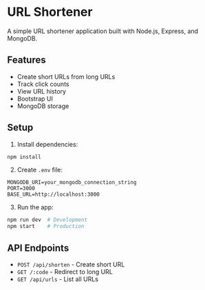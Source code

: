 # URL Shortener

A simple URL shortener application built with Node.js, Express, and MongoDB.

## Features

- Create short URLs from long URLs
- Track click counts
- View URL history
- Bootstrap UI
- MongoDB storage

## Setup

1. Install dependencies:
```bash
npm install
```

2. Create `.env` file:
```
MONGODB_URI=your_mongodb_connection_string
PORT=3000
BASE_URL=http://localhost:3000
```

3. Run the app:
```bash
npm run dev  # Development
npm start    # Production
```

## API Endpoints

- `POST /api/shorten` - Create short URL
- `GET /:code` - Redirect to long URL
- `GET /api/urls` - List all URLs 